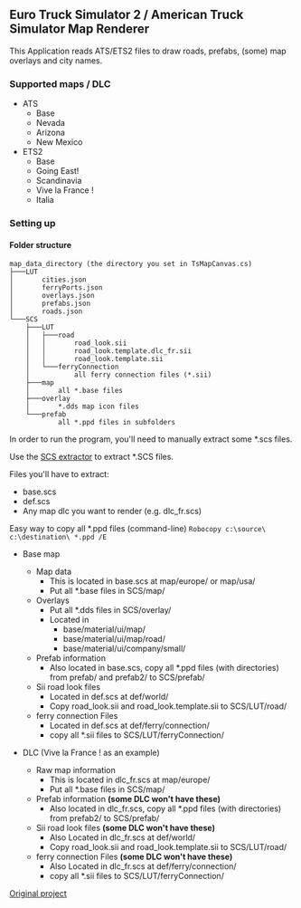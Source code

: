 ## Euro Truck Simulator 2 / American Truck Simulator Map Renderer

This Application reads ATS/ETS2 files to draw roads, prefabs, (some) map overlays and city names.

### Supported maps / DLC
- ATS
    - Base
    - Nevada
    - Arizona
    - New Mexico
- ETS2
    - Base
    - Going East!
    - Scandinavia
    - Vive la France !
    - Italia

### Setting up
#### Folder structure
```
map_data_directory (the directory you set in TsMapCanvas.cs)
├───LUT
│       cities.json
│       ferryPorts.json
│       overlays.json
│       prefabs.json
│       roads.json
└───SCS
    ├───LUT
    │   ├───road
    │   │       road_look.sii
    │   │       road_look.template.dlc_fr.sii
    │   │       road_look.template.sii
    │   └───ferryConnection
    │           all ferry connection files (*.sii)
    ├───map
    │       all *.base files
    ├───overlay
    │       *.dds map icon files
    └───prefab
            all *.ppd files in subfolders
```

In order to run the program, you'll need to manually extract some \*.scs files.

Use the [SCS extractor](http://modding.scssoft.com/wiki/Documentation/Tools/Game_Archive_Extractor) to extract \*.SCS files.

Files you'll have to extract:
- base.scs
- def.scs
- Any map dlc you want to render (e.g. dlc_fr.scs)

Easy way to copy all \*.ppd files (command-line) `Robocopy c:\source\ c:\destination\ *.ppd /E`

- Base map
    - Map data
        - This is located in base.scs at map/europe/ or map/usa/
        - Put all \*.base files in SCS/map/
    - Overlays
        - Put all \*.dds files in SCS/overlay/
        - Located in
            - base/material/ui/map/
            - base/material/ui/map/road/
            - base/material/ui/company/small/
    - Prefab information
        - Also located in base.scs, copy all \*.ppd files (with directories) from prefab/ and prefab2/ to SCS/prefab/
    - Sii road look files
        - Located in def.scs at def/world/
        - Copy road_look.sii and road_look.template.sii to SCS/LUT/road/
    - ferry connection Files
        - Located in def.scs at def/ferry/connection/
        - copy all \*.sii files to SCS/LUT/ferryConnection/


- DLC (Vive la France ! as an example)
    - Raw map information
        - This is located in dlc_fr.scs at map/europe/
        - Put all \*.base files in SCS/map/
    - Prefab information **(some DLC won't have these)**
        - Also located in dlc_fr.scs, copy all \*.ppd files (with directories) from prefab2/ to SCS/prefab/
    - Sii road look files **(some DLC won't have these)**
        - Also Located in dlc_fr.scs at def/world/
        - Copy road_look.sii and road_look.template.sii to SCS/LUT/road/
    - ferry connection Files **(some DLC won't have these)**
        - Also Located in dlc_fr.scs at def/ferry/connection/
        - copy all \*.sii files to SCS/LUT/ferryConnection/

[Original project](https://github.com/nlhans/ets2-map)
